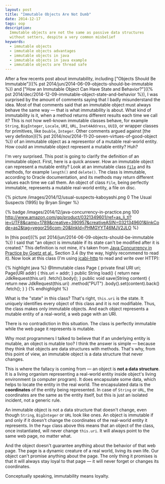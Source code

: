 ```yaml
---
layout: post
title: "Immutable Objects Are Not Dumb"
date: 2014-12-17
tags: oop
description:
  Immutable objects are not the same as passive data structures
  without setters, despite a very common misbelief
keywords:
  - immutable objects
  - immutable objects advantages
  - immutable objects in java
  - immutable objects in java example
  - immutable objects are thread safe
---
```


After a few recents post about immutability, including
["Objects Should Be Immutable"]({% pst 2014/jun/2014-06-09-objects-should-be-immutable %}) and
["How an Immutable Object Can Have State and Behavior?"]({% pst 2014/dec/2014-12-09-immutable-object-state-and-behavior %}),
I was surprised by the amount of comments saying that I badly misunderstand
the idea. Most of that comments said that an immutable object must always behave
the same way &mdash; that is what immutability is about. What kind of immutability
is it, when a method returns different results each time we call it?
This is not how well-known immutable classes behave, for example `String`, `BigInteger`,
`Locale`, `URI`, `URL`, `Inet4Address`, `UUID`, or wrapper classes for primitives, like `Double`,
`Integer`. Other comments argued against
[the very definiton]({% pst 2014/nov/2014-11-20-seven-virtues-of-good-object %})
of an immutable object as a representor of a mutable real-world entity. How
could an immutable object represent a mutable entity? Huh?

I'm very surprised. This post is going to clarify the definition of an immutable
object. First, here is a quick answer. How an immutable object can represent a mutable entity?
Look at an immutable class
[`File`](http://docs.oracle.com/javase/7/docs/api/java/io/File.html)
and its methods, for example `length()` and `delete()`. The class is immutable, according
to Oracle documentation, and its methods may return different values each time
we call them. An object of class `File`, being perfectly immutable,
represents a mutable real-world entity, a file on disc.

<!--more-->

{% picture /images/2014/12/usual-suspects-kaboyashi.png 0 The Usual Suspects (1995) by Bryan Singer %}

{% badge /images/2014/12/java-concurrency-in-practice.png 100 http://www.amazon.com/gp/product/0321349601/ref=as_li_tl?ie=UTF8&camp=1789&creative=390957&creativeASIN=0321349601&linkCode=as2&tag=yegor256com-20&linkId=PHMGYYT46MJV2JLO %}

In [this post]({% pst 2014/jun/2014-06-09-objects-should-be-immutable %}) I said
that "an object is immutable if its state can't be modified after it is created."
This definition is not mine, it's taken from
[Java Concurrency in Practice by Goetz et al.](http://www.amazon.com/gp/product/0321349601/ref=as_li_tl?ie=UTF8&camp=1789&creative=390957&creativeASIN=0321349601&linkCode=as2&tag=yegor256com-20&linkId=PHMGYYT46MJV2JLO), Section 3.4
(by the way, highly recommend to read it). Now look at this class
(I'm using [jcabi-http](http://http.jcabi.com) to read and write over HTTP):

{% highlight java %}
@Immutable
class Page {
  private final URI uri;
  Page(URI addr) {
    this.uri = addr;
  }
  public String load() {
    return new JdkRequest(this.uri)
      .fetch().body();
  }
  public void save(String content) {
    return new JdkRequest(this.uri)
      .method("PUT")
      .body().set(content).back()
      .fetch();
  }
}
{% endhighlight %}

What is the "state" in this class? That's right, `this.uri` is the state. It
uniquely identifies every object of this class and it is not modifiable. Thus,
the class makes only immutable objects. And each object represents a
mutable entity of a real-world, a web page with an URI.

There is no contradiction in this situation. The class is perfectly immutable
while the web page it represents is mutable.

Why most programmers I talked to believe that
if an underlying entity is mutable, an object is mutable too? I think the
answer is simple &mdash; because they think that objects are
data structures with methods. That's why, from this point of view,
an immutable object is a data structure that never changes.

This is where the fallacy is coming from &mdash; an object is
**not a data structure**. It is a living organism representing
a real-world entity inside object's living environment (a computer program).
It does encapsulate some data, which helps to locate the entity in the real world. The encapsulated
data is the **coordinates** of the entity being represented. In case
of `String` or `URL`, the coordinates are the same as the
entity itself, but this is just an isolated incident, not a generic rule.

An immutable object is not a data structure that doesn't change, even
though `String`, `BigInteger` or `URL` look like ones. An object is immutable
if and only if it doesn't change the coordinates of the real-world entity
it represents. In the `Page` class above this means that an object of
the class, once instantiated, will never change `this.uri`. It will
always point to the same web page, no matter what.

And the object doesn't guarantee anything about the behavior of that web page. The page
is a dynamic creature of a real world, living its own life. Our object
can't promise anything about the page. The only thing it promises is that
it will always stay loyal to that page &mdash; it will never forget or changes
its coordinates.

Conceptually speaking, immutability means loyalty.

